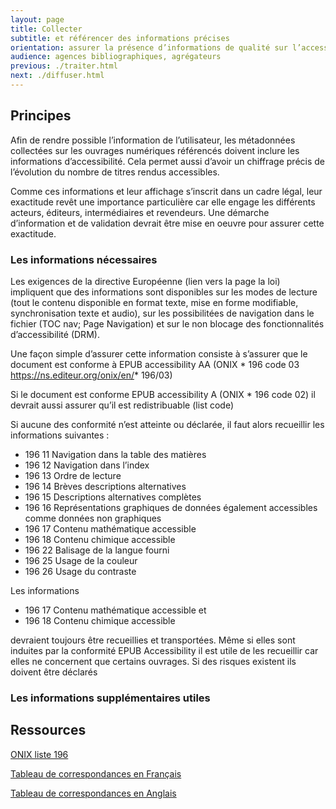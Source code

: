 ```yaml
---
layout: page
title: Collecter
subtitle: et référencer des informations précises
orientation: assurer la présence d’informations de qualité sur l’accessibilité des livres numériques
audience: agences bibliographiques, agrégateurs 
previous: ./traiter.html
next: ./diffuser.html
---
```


<h2 class="color_orange link"> Principes</h2>

Afin de rendre possible l’information de l’utilisateur, les métadonnées collectées sur les ouvrages numériques référencés doivent inclure les informations d’accessibilité. Cela permet aussi d’avoir un chiffrage précis de l’évolution du nombre de titres rendus accessibles. 

Comme ces informations et leur affichage s’inscrit dans un cadre légal, leur exactitude revêt une importance particulière car elle engage les différents acteurs, éditeurs, intermédiaires et revendeurs. Une démarche d’information et de validation devrait être mise en oeuvre pour assurer cette exactitude.

<h3 class="color_orange link"> Les informations nécessaires</h3>

Les exigences de la directive Européenne (lien vers la page la loi) impliquent que des informations sont disponibles sur les modes de lecture (tout le contenu disponible en format texte, mise en forme modifiable, synchronisation texte et audio), sur les possibilitées de navigation dans le fichier (TOC nav; Page Navigation) et sur le non blocage des fonctionnalités d’accessibilité (DRM). 

Une façon simple d’assurer cette information consiste à s’assurer que le document est conforme à EPUB accessibility AA (ONIX * 196 code 03 https://ns.editeur.org/onix/en/* 196/03) 

Si le document est conforme EPUB accessibility A (ONIX * 196 code 02) il devrait aussi assurer qu’il est redistribuable (list code)

Si aucune des conformité n’est atteinte ou déclarée, il faut alors recueillir les informations suivantes : 


* 196 	11 	Navigation dans la table des matières
* 196 	12 	Navigation dans l’index
* 196 	13 	Ordre de lecture
* 196 	14 	Brèves descriptions alternatives
* 196 	15 	Descriptions alternatives complètes
* 196 	16 	Représentations graphiques de données également accessibles comme données non graphiques
* 196 	17 	Contenu mathématique accessible
* 196 	18 	Contenu chimique accessible
* 196 	22 	Balisage de la langue fourni
* 196 	25 	Usage de la couleur
* 196 	26 	Usage du contraste


Les informations 
* 196 	17 Contenu mathématique accessible et 
* 196 18 Contenu chimique accessible 

devraient toujours être recueillies et transportées. Même si elles sont induites par la conformité EPUB Accessibility il est utile de les recueillir car elles ne concernent que certains ouvrages. 
Si des risques existent ils doivent être déclarés

<h3 class="color_orange link"> Les informations supplémentaires utiles</h3>

<h2 class="color_orange link">  Ressources</h2>


[ONIX liste 196](https://ns.editeur.org/onix/fr/196)

[Tableau de correspondances en Français](https://edition-accessible.github.io/signalement/protoype2/references.html)


[Tableau de correspondances en Anglais](https://w3c.github.io/a11y-discov-vocab/crosswalk/)
